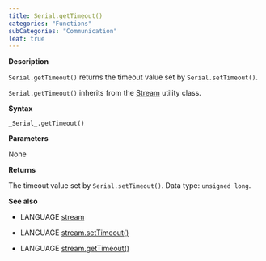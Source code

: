 ```yaml
---
title: Serial.getTimeout()
categories: "Functions"
subCategories: "Communication"
leaf: true
---
```


**Description**

`Serial.getTimeout()` returns the timeout value set by
`Serial.setTimeout()`.

`Serial.getTimeout()` inherits from the [Stream](../../stream) utility
class.

**Syntax**

`_Serial_.getTimeout()`

**Parameters**

None

**Returns**

The timeout value set by `Serial.setTimeout()`. Data type:
`unsigned long`.

**See also**

-   LANGUAGE [stream](../../stream)

-   LANGUAGE [stream.setTimeout()](../../stream/streamsettimeout)

-   LANGUAGE [stream.getTimeout()](../../stream/streamgettimeout)
